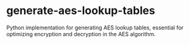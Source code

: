 # generate-aes-lookup-tables
Python implementation for generating AES lookup tables, essential for optimizing encryption and decryption in the AES algorithm.
